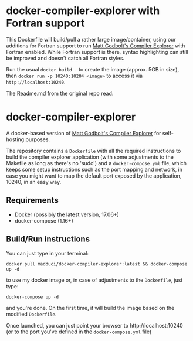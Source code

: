 # docker-compiler-explorer with Fortran support

This Dockerfile will build/pull a rather large image/container, using our additions for Fortran support to run [Matt Godbolt's Compiler Explorer](https://github.com/mattgodbolt/compiler-explorer) with Fortran enabled. While Fortran support is there, syntax highlighting can still be improved and doesn't catch all Fortran styles.

Run the usual `docker build .` to create the image (approx. 5GB in size), then `docker run -p 10240:10204 <image>` to access it via `http://localhost:10240`.

The Readme.md from the original repo read:

# docker-compiler-explorer

A docker-based version of [Matt Godbolt's Compiler Explorer](https://github.com/mattgodbolt/compiler-explorer) for self-hosting purposes.

The repository contains a `Dockerfile` with all the required instructions to build the compiler explorer application (with some adjustments to the Makefile as long as there's no 'sudo') and a `docker-compose.yml` file, which keeps some setup instructions such as the port mapping and network, in case you might want to map the default port exposed by the application, 10240, in an easy way.

## Requirements

* Docker (possibly the latest version, 17.06+)
* docker-compose (1.16+)

## Build/Run instructions

You can just type in your terminal:

`docker pull madduci/docker-compiler-explorer:latest && docker-compose up -d`

to use my docker image or, in case of adjustments to the `Dockerfile`, just type:

`docker-compose up -d` 

and you're done. On the first time, it will build the image based on the modified `Dockerfile`.

Once launched, you can just point your browser to http://localhost:10240 (or to the port you've defined in the `docker-compose.yml` file)
